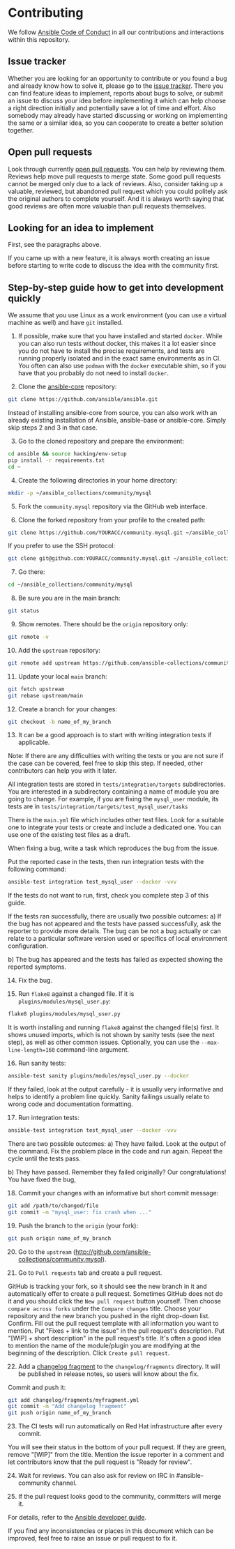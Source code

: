 # Contributing

We follow [Ansible Code of Conduct](https://docs.ansible.com/ansible/latest/community/code_of_conduct.html) in all our contributions and interactions within this repository.

## Issue tracker

Whether you are looking for an opportunity to contribute or you found a bug and already know how to solve it, please go to the [issue tracker](https://github.com/ansible-collections/community.mysql/issues).
There you can find feature ideas to implement, reports about bugs to solve, or submit an issue to discuss your idea before implementing it which can help choose a right direction initially and potentially save a lot of time and effort.
Also somebody may already have started discussing or working on implementing the same or a similar idea,
so you can cooperate to create a better solution together.

## Open pull requests

Look through currently [open pull requests](https://github.com/ansible-collections/community.mysql/pulls).
You can help by reviewing them. Reviews help move pull requests to merge state. Some good pull requests cannot be merged only due to a lack of reviews. Also, consider taking up a valuable, reviewed, but abandoned pull request which you could politely ask the original authors to complete yourself.
And it is always worth saying that good reviews are often more valuable than pull requests themselves.

## Looking for an idea to implement

First, see the paragraphs above.

If you came up with a new feature, it is always worth creating an issue
before starting to write code to discuss the idea with the community first.

## Step-by-step guide how to get into development quickly

We assume that you use Linux as a work environment (you can use a virtual machine as well) and have `git` installed.

1. If possible, make sure that you have installed and started `docker`. While you can also run tests without docker, this makes it a lot easier since you do not have to install the precise requirements, and tests are running properly isolated and in the exact same environments as in CI. You often can also use `podman` with the `docker` executable shim, so if you have that you probably do not need to install `docker`.

2. Clone the [ansible-core](https://github.com/ansible/ansible) repository:
```bash
git clone https://github.com/ansible/ansible.git
```

Instead of installing ansible-core from source, you can also work with an already existing installation of Ansible, ansible-base or ansible-core. Simply skip steps 2 and 3 in that case.

3. Go to the cloned repository and prepare the environment:
```bash
cd ansible && source hacking/env-setup
pip install -r requirements.txt
cd ~
```
4. Create the following directories in your home directory:
```bash
mkdir -p ~/ansible_collections/community/mysql
```

5. Fork the `community.mysql` repository via the GitHub web interface.

6. Clone the forked repository from your profile to the created path:
```bash
git clone https://github.com/YOURACC/community.mysql.git ~/ansible_collections/community/mysql
```

If you prefer to use the SSH protocol:
```bash
git clone git@github.com:YOURACC/community.mysql.git ~/ansible_collections/community/mysql
```


7. Go there:
```bash
cd ~/ansible_collections/community/mysql
```

8. Be sure you are in the main branch:
```bash
git status
```

9. Show remotes. There should be the `origin` repository only:
```bash
git remote -v
```

10. Add the `upstream` repository:
```bash
git remote add upstream https://github.com/ansible-collections/community.mysql.git
```

11. Update your local `main` branch:
```bash
git fetch upstream
git rebase upstream/main
```

12. Create a branch for your changes:
```bash
git checkout -b name_of_my_branch
```

13. It can be a good approach is to start with writing integration tests if applicable.

Note: If there are any difficulties with writing the tests or you are not sure if the case can be covered, feel free to skip this step.
If needed, other contributors can help you with it later.

All integration tests are stored in `tests/integration/targets` subdirectories.
You are interested in a subdirectory containing a name of module you are going to change.
For example, if you are fixing the `mysql_user` module, its tests are in `tests/integration/targets/test_mysql_user/tasks`

There is the `main.yml` file which includes other test files.
Look for a suitable one to integrate your tests or create and include a dedicated one.
You can use one of the existing test files as a draft.

When fixing a bug, write a task which reproduces the bug from the issue.

Put the reported case in the tests, then run integration tests with the following command:
```bash
ansible-test integration test_mysql_user --docker -vvv
```
If the tests do not want to run, first, check you complete step 3 of this guide.

If the tests ran successfully, there are usually two possible outcomes:
a) If the bug has not appeared and the tests have passed successfully, ask the reporter to provide more details. The bug can be not a bug actually or can relate to a particular software version used or specifics of local environment configuration.

b) The bug has appeared and the tests has failed as expected showing the reported symptoms.

14. Fix the bug.

15. Run `flake8` against a changed file. If it is `plugins/modules/mysql_user.py`:
```bash
flake8 plugins/modules/mysql_user.py
```
It is worth installing and running `flake8` against the changed file(s) first.
It shows unused imports, which is not shown by sanity tests (see the next step), as well as other common issues.
Optionally, you can use the `--max-line-length=160` command-line argument.

16. Run sanity tests:
```bash
ansible-test sanity plugins/modules/mysql_user.py --docker
```
If they failed, look at the output carefully - it is usually very informative and helps to identify a problem line quickly.
Sanity failings usually relate to wrong code and documentation formatting.

17. Run integration tests:
```bash
ansible-test integration test_mysql_user --docker -vvv
```

There are two possible outcomes:
a) They have failed. Look at the output of the command.
Fix the problem place in the code and run again.
Repeat the cycle until the tests pass.

b) They have passed. Remember they failed originally? Our congratulations! You have fixed the bug, 

18. Commit your changes with an informative but short commit message:
```bash
git add /path/to/changed/file
git commit -m "mysql_user: fix crash when ..."
```

19. Push the branch to the `origin` (your fork):
```bash
git push origin name_of_my_branch
```

20. Go to the `upstream` (http://github.com/ansible-collections/community.mysql).

21. Go to `Pull requests` tab and create a pull request.

GitHub is tracking your fork, so it should see the new branch in it and automatically offer
to create a pull request. Sometimes GitHub does not do it and you should click the `New pull request` button yourself.
Then choose `compare across forks` under the `Compare changes` title.
Choose your repository and the new branch you pushed in the right drop-down list.
Confirm. Fill out the pull request template with all information you want to mention.
Put "Fixes + link to the issue" in the pull request's description.
Put "[WIP] + short description" in the pull request's title. It's often a good idea to mention the name of the module/plugin you are modifying at the beginning of the description.
Click `Create pull request`.

22. Add a [changelog fragment](https://docs.ansible.com/ansible/devel/community/development_process.html#changelogs) to the `changelog/fragments` directory. It will be published in release notes, so users will know about the fix.

Commit and push it:
```bash
git add changelog/fragments/myfragment.yml
git commit -m "Add changelog fragment"
git push origin name_of_my_branch
```

23. The CI tests will run automatically on Red Hat infrastructure after every commit.

You will see their status in the bottom of your pull request.
If they are green, remove "[WIP]" from the title. Mention the issue reporter in a comment and let contributors know that the pull request is "Ready for review".

24. Wait for reviews. You can also ask for review on IRC in #ansible-community channel.

25. If the pull request looks good to the community, committers will merge it.

For details, refer to the [Ansible developer guide](https://docs.ansible.com/ansible/latest/dev_guide/index.html).

If you find any inconsistencies or places in this document which can be improved, feel free to raise an issue or pull request to fix it.
